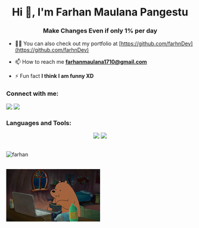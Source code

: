 <h1 align="center">Hi 👋, I'm Farhan Maulana Pangestu</h1>
<h3 align="center"> Make Changes Even if only 1% per day</h3>

- 👨‍💻 You can also check out my portfolio at [https://github.com/farhnDev](https://github.com/farhnDev)

- 📫 How to reach me **farhanmaulana1710@gmail.com**

- ⚡ Fun fact **I think I am funny XD**

<h3 align="left">Connect with me:</h3>
<p align="left">

<a href="https://www.linkedin.com/in/farhanmaulanapangestu/" target="blank"> <img src="https://skillicons.dev/icons?i=linkedin" /></a>
<a href="https://www.instagram.com/farhanbaeee/?hl=id#" target="blank"><img src="https://skillicons.dev/icons?i=instagram" /></a>

</p>

<h3 align="left">Languages and Tools:</h3>
<div align="center">
    <img src="https://skillicons.dev/icons?i=react,bootstrap,mui,html,css,vscode,github,figma,git,vite" />
    <img src="https://skillicons.dev/icons?i=nodejs,javascript,express,mysql,postman,idea,vercel,aws" /><br>
</div>
<br>

<p><img align="left" src="https://github-readme-stats.vercel.app/api/top-langs?username=farhnDev&show_icons=true&locale=en&layout=compact" alt="farhan" /></p>
<br>
<br>
<p><img src="https://github.com/darsaveli/Mariam/blob/main/1479814528_webarebears.gif" width="50%" align="center" bottom='100px'></p>


